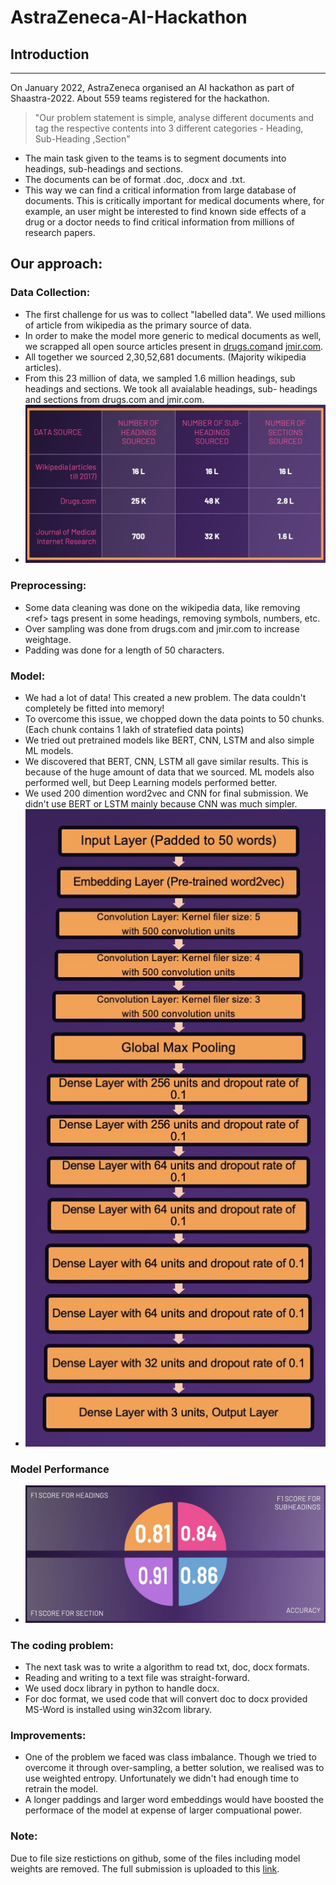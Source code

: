 # AstraZeneca-AI-Hackathon


## Introduction
___
On January 2022, AstraZeneca organised an AI hackathon as part of Shaastra-2022. About 559 teams registered for the hackathon. 
> "Our problem statement is simple, analyse different documents and tag the respective contents into 3
different categories - Heading, Sub-Heading ,Section"

* The main task given to the teams is to segment documents into headings, sub-headings and sections.
* The documents can be of format .doc, .docx and .txt.
* This way we can find a critical information from large database of documents. This is critically important for medical documents where, for example, an user might be interested to find known side effects of a drug or a doctor needs to find critical information from millions of research papers.
  
## Our approach:
### Data Collection:
* The first challenge for us was to collect "labelled data". We used millions of article from wikipedia as the primary source of data.
* In order to make the model more generic to medical documents as well, we scrapped all open source articles present in [drugs.com](drugs.com)and [jmir.com](jmir.com).
* All together we sourced 2,30,52,681 documents. (Majority wikipedia articles).
* From this 23 million of data, we sampled 1.6 million headings, sub headings and sections. We took all avaialable headings, sub- headings and sections from drugs.com and jmir.com.
* ![Table-1](Images/Table-1.jpeg)


### Preprocessing:
* Some data cleaning was done on the wikipedia data, like removing \<ref> tags present in some headings, removing symbols, numbers, etc.
* Over sampling was done from drugs.com and jmir.com to increase weightage.
* Padding was done for a length of 50 characters.

### Model:
* We had a lot of data! This created a new problem. The data couldn't completely be fitted into memory! 
* To overcome this issue, we chopped down the data points to 50 chunks. (Each chunk contains 1 lakh of stratefied data points)
* We tried out pretrained models like BERT, CNN, LSTM and also simple ML models.
* We discovered that BERT, CNN, LSTM all gave similar results. This is because of the huge amount of data that we sourced. ML models also performed well, but Deep Learning models performed better.
* We used 200 dimention word2vec and CNN for final submission. We didn't use BERT or LSTM mainly because CNN was much simpler.
* ![Table-2](Images/Table-2.jpeg)


### Model Performance

* ![Table-3](Images/Table-3.jpeg)

### The coding problem:
* The next task was to write a algorithm to read txt, doc, docx formats.
* Reading and writing to a text file was straight-forward.
* We used docx library in python to handle docx.
* For doc format, we used code that will convert doc to docx provided MS-Word is installed using win32com library.


### Improvements:
* One of the problem we faced was class imbalance. Though we tried to overcome it through over-sampling, a better solution, we realised was to use weighted entropy. Unfortunately we didn't had enough time to retrain the model.
* A longer paddings and larger word embeddings would have boosted the performace of the model at expense of larger compuational power.

### Note:
Due to file size restictions on github, some of the files including model weights are removed. The full submission is uploaded to this [link](https://drive.google.com/drive/folders/1Mq0SpftZonAFHFMZBiW6n16i7hPJ-umU).
